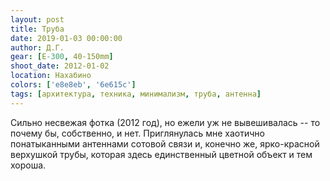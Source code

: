 ```yaml
---
layout: post
title: Труба
date: 2019-01-03 00:00:00
author: Д.Г.
gear: [E-300, 40-150mm]
shoot_date: 2012-01-02
location: Нахабино
colors: ['e8e8eb', '6e615c']
tags: [архитектура, техника, минимализм, труба, антенна]
---
```

Сильно несвежая фотка (2012 год), но ежели уж не вывешивалась -- то почему бы, собственно, и нет. Приглянулась мне хаотично понатыканными антеннами сотовой связи и, конечно же, ярко-красной верхушкой трубы, которая здесь единственный цветной объект и тем хороша.
